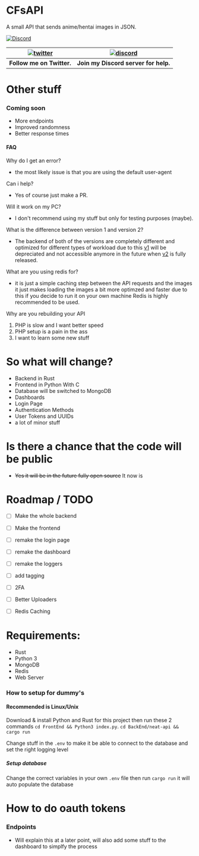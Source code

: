 # CFsAPI
A small API that sends anime/hentai images in JSON.

[![Discord](https://discordapp.com/api/guilds/434436407646486528/widget.png)](https://discord.gg/gzWwtWG)

| [![twitter](https://cdn.discordapp.com/attachments/155726317222887425/252192520094613504/twiter_banner.JPG)](https://twitter.com/computerfreaker) | [![discord](https://cdn.discordapp.com/attachments/266240393639755778/281920766490968064/discord.png)](https://discord.gg/gzWwtWG)
| --- | --- |
| **Follow me on Twitter.** | **Join my Discord server for help.** |

# Other stuff

### Coming soon

- More endpoints
- Improved randomness
- Better response times

#### FAQ
 Why do I get an error?
 - the most likely issue is that you are using the default user-agent

 Can i help?
- Yes of course just make a PR.

 Will it work on my PC?
- I don't recommend using my stuff but only for testing purposes (maybe).

What is the difference between version 1 and version 2?
- The backend of both of the versions are completely different and optimized for different types of workload due to this [v1](https://github.com/CFCorp/CFsAPI) will be depreciated and not accessible anymore in the future when [v2](https://github.com/CFCorp/CFApi2) is fully released.

What are you using redis for?
- it is just a simple caching step between the API requests and the images it just makes loading the images a bit more optimzed and faster due to this if you decide to run it on your own machine Redis is highly recommended to be used.

Why are you rebuilding your API
1.  PHP is slow and I want better speed
2. PHP setup is a pain in the ass
3. I want to learn some new stuff

# So what will change?

- Backend in Rust
- Frontend in Python With C
- Database will be switched to MongoDB
- Dashboards
- Login Page
- Authentication Methods
- User Tokens and UUIDs
- a lot of minor stuff

# Is there a chance that the code will be public
- ~~Yes it will be in the future fully open source~~ It now is

# Roadmap / TODO

- [ ] Make the whole backend
- [ ] Make the frontend
- [ ] remake the login page
- [ ] remake the dashboard
- [ ] remake the loggers
- [ ] add tagging
- [ ] 2FA
- [ ] Better Uploaders
- [ ] Redis Caching


# Requirements:
- Rust
- Python 3
- MongoDB
- Redis
- Web Server

### How to setup for dummy's
#### Recommended is Linux/Unix
Download & install Python and Rust for this project then run these 2 commands
`cd FrontEnd && Python3 index.py`.
`cd BackEnd/neat-api && cargo run`

Change stuff in the `.env` to make it be able to connect to the database and set the right logging level

##### Setup database
Change the correct variables in your own `.env` file then run `cargo run` it will auto populate the database

# How to do oauth tokens
### Endpoints
- Will explain this at a later point, will also add some stuff to the dashboard to simplfy the process


